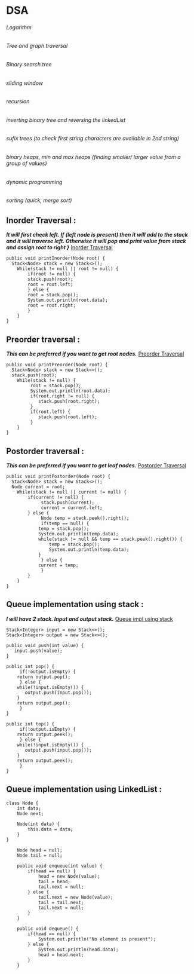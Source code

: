 # DSA

###### Logarithm
###### Tree and graph traversal
###### Binary search tree
###### sliding window
###### recursion
###### inverting binary tree and reversing the linkedList
###### sufix trees (to check first string characters are available in 2nd string)
###### binary heaps, min and max heaps (finding smaller/ larger value from a group of values)
###### dynamic programming
###### sorting (quick, merge sort)


## Inorder Traversal :
***It will first check left. If (left node is present) then
   it will add to the stack and it will traverse left.
   Otherwise it will pop and print value from stack and assign root to right
}***
[Inorder Traversal](https://www.youtube.com/watch?v=nzmtCFNae9k)
```
public void printInorder(Node root) {
  Stack<Node> stack = new Stack<>();
	While(stack != null || root != null) {
	    if(root != null) {
		stack.push(root);
		root = root.left;
	    } else {
		root = stack.pop();
		System.out.println(root.data);
		root = root.right;
	    }
	}
}
```
## Preorder traversal : 

***This can be preferred if you want to get root nodes.***
[Preorder Traversal](https://www.youtube.com/watch?v=elQcrJrfObg)
```
public void printPreorder(Node root) {
  Stack<Node> stack = new Stack<>();
  stack.push(root);
	While(stack != null) {
	     root = stack.pop();
	     System.out.println(root.data);
	     if(root.right != null) {	
	        stack.push(root.right);
	     } 
	     if(root.left) {
	        stack.push(root.left);
	     }	
	}
}
```
## Postorder traversal : 

***This can be preferred if you want to get leaf nodes.***
[Postorder Traversal](https://www.youtube.com/watch?v=qT65HltK2uE)
```
public void printPostorder(Node root) {
  Stack<Node> stack = new Stack<>();
  Node current = root;
	While(stack != null || current != null) {
		if(current != null) {
		     stack.push(current);
		     current = current.left;
		} else {
		     Node temp = stack.peek().right();
		     if(temp == null) {
			temp = stack.pop();
			System.out.println(temp.data);
			while(stack != null && temp == stack.peek().right()) {
				temp = stack.pop();
				System.out.println(temp.data);
			}
		     } else {
			current = temp;
		     }
		}
	}
}
```
## Queue implementation using stack :
***I will have 2 stack. Input and output stack.***
[Queue impl using stack](https://www.youtube.com/watch?v=3Et9MrMc02A)
```
Stack<Integer> input = new Stack<>();
Stack<Integer> output = new Stack<>();

public void push(int value) {
   input.push(value);
}

public int pop() {
     if(!output.isEmpty) {
	return output.pop();
     } else {
	while(!input.isEmpty()) {
	   output.push(input.pop());
	}
	return output.pop();
     }
}

public int top() {
     if(!output.isEmpty) {
	return output.peek();
     } else {
	while(!input.isEmpty()) {
	   output.push(input.pop());
	}
	return output.peek();
     }
}
```

## Queue implementation using LinkedList :

```
class Node {
	int data;
	Node next;

	Node(int data) {
		this.data = data;
	}
}

	Node head = null;
	Node tail = null;

	public void enqueue(int value) {
		if(head == null) {
			head = new Node(value);
			tail = head;
			tail.next = null;
		} else {
			tail.next = new Node(value);
			tail = tail.next;
			tail.next = null;
		}
	}

	public void dequeue() {
		if(head == null) {
			System.out.println("No element is present");
		} else {
			System.out.println(head.data);
			head = head.next;
		}
	}
```
